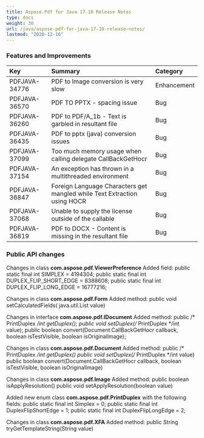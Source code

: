 ```yaml
---
title: Aspose.Pdf for Java 17.10 Release Notes
type: docs
weight: 30
url: /java/aspose-pdf-for-java-17-10-release-notes/
lastmod: "2020-12-16"
---
```


### **Features and Improvements**

|**Key**|**Summary**|**Category**|
| :- | :- | :- |
|PDFJAVA-34776|PDF to Image conversion is very slow|Enhancement|
|PDFJAVA-36570|PDF TO PPTX - spacing issue|Bug|
|PDFJAVA-36260|PDF to PDF/A_1b - Text is garbled in resultant file|Bug|
|PDFJAVA-36435|PDF to pptx (java) conversion issues|Bug|
|PDFJAVA-37099|Too much memory usage when calling delegate CallBackGetHocr|Bug|
|PDFJAVA-37154|An exception has thrown in a multithreaded environment|Bug|
|PDFJAVA-36847|Foreign Language Characters get mangled while Text Extraction using HOCR|Bug|
|PDFJAVA-37068|Unable to supply the license outside of the callable|Bug|
|PDFJAVA-36819|PDF to DOCX - Content is missing in the resultant file|Bug|
### **Public API changes**
Changes in class **com.aspose.pdf.ViewerPreference** 
Added field:
public static final int SIMPLEX = 4194304;
public static final int DUPLEX_FLIP_SHORT_EDGE = 8388608;
public static final int DUPLEX_FLIP_LONG_EDGE = 16777216;

Changes in class **com.aspose.pdf.Form** 
Added method:
public void setCalculatedFields( java.util.List<Field> value)

Changes in interface **com.aspose.pdf.IDocument** 
Added method:
public /* PrintDuplex */int getDuplex();
public void setDuplex(/* PrintDuplex */int value);
public boolean convert(Document.CallBackGetHocr callback, boolean isTestVisible, boolean isOriginalImage);

Changes in class **com.aspose.pdf.Document** 
Added method:
public /* PrintDuplex */int getDuplex()
public void setDuplex(/* PrintDuplex */int value)
public boolean convert(Document.CallBackGetHocr callback, boolean isTestVisible, boolean isOriginalImage)

Changes in class **com.aspose.pdf.Image** 
Added method:
public boolean isApplyResolution()
public void setApplyResolution(boolean value)

Added new enum class **com.aspose.pdf.PrintDuplex** with the following fields:
public static final int Simplex = 0;
public static final int DuplexFlipShortEdge = 1;
public static final int DuplexFlipLongEdge = 2;

Changes in class **com.aspose.pdf.XFA** 
Added method:
public String tryGetTemplateString(String value)
